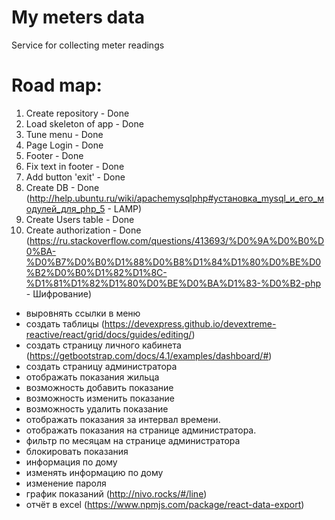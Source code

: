 # My meters data
Service for collecting meter readings

# Road map:

1) Create repository - Done
2) Load skeleton of app - Done
3) Tune menu - Done
4) Page Login - Done
5) Footer - Done
6) Fix text in footer - Done
7) Add button 'exit' - Done
8) Create DB - Done (http://help.ubuntu.ru/wiki/apachemysqlphp#установка_mysql_и_его_модулей_для_php_5 - LAMP)
9) Create Users table - Done
10) Create authorization - Done (https://ru.stackoverflow.com/questions/413693/%D0%9A%D0%B0%D0%BA-%D0%B7%D0%B0%D1%88%D0%B8%D1%84%D1%80%D0%BE%D0%B2%D0%B0%D1%82%D1%8C-%D1%81%D1%82%D1%80%D0%BE%D0%BA%D1%83-%D0%B2-php - Шифрование)

- выровнять ссылки в меню
- создать таблицы (https://devexpress.github.io/devextreme-reactive/react/grid/docs/guides/editing/)
- создать страницу личного кабинета (https://getbootstrap.com/docs/4.1/examples/dashboard/#)
- создать страницу администратора
- отображать показания жильца
- возможность добавить показание
- возможность изменить показание
- возможность удалить показание
- отображать показания за интервал времени.
- отображать показания на странице администратора.
- фильтр по месяцам на странице администратора
- блокировать показания
- информация по дому
- изменять информацию по дому
- изменение пароля
- график показаний (http://nivo.rocks/#/line)
- отчёт в excel (https://www.npmjs.com/package/react-data-export)